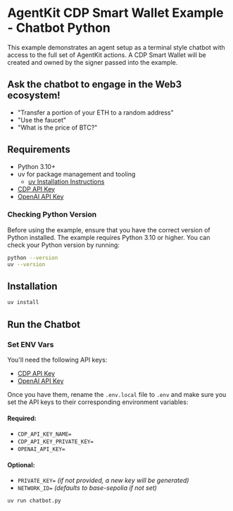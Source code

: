 # AgentKit CDP Smart Wallet Example - Chatbot Python

This example demonstrates an agent setup as a terminal style chatbot with access to the full set of AgentKit actions. A CDP Smart Wallet will be created and owned by the signer passed into the example.

## Ask the chatbot to engage in the Web3 ecosystem!
- "Transfer a portion of your ETH to a random address"
- "Use the faucet"
- "What is the price of BTC?"

## Requirements
- Python 3.10+
- uv for package management and tooling
  - [uv Installation Instructions](https://github.com/astral-sh/uv?tab=readme-ov-file#installation)
- [CDP API Key](https://portal.cdp.coinbase.com/access/api)
- [OpenAI API Key](https://platform.openai.com/docs/quickstart#create-and-export-an-api-key)

### Checking Python Version
Before using the example, ensure that you have the correct version of Python installed. The example requires Python 3.10 or higher. You can check your Python version by running:

```bash
python --version
uv --version
```

## Installation
```bash
uv install
```

## Run the Chatbot

### Set ENV Vars

You'll need the following API keys:
- [CDP API Key](https://portal.cdp.coinbase.com/access/api)
- [OpenAI API Key](https://platform.openai.com/docs/quickstart#create-and-export-an-api-key)

Once you have them, rename the `.env.local` file to `.env` and make sure you set the API keys to their corresponding environment variables:

#### Required:
  - `CDP_API_KEY_NAME=`
  - `CDP_API_KEY_PRIVATE_KEY=`
  - `OPENAI_API_KEY=`

#### Optional:
  - `PRIVATE_KEY=` *(if not provided, a new key will be generated)*
  - `NETWORK_ID=` *(defaults to base-sepolia if not set)*

```bash
uv run chatbot.py
``` 
